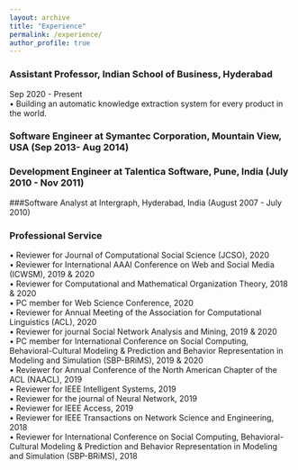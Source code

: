 ```yaml
---
layout: archive
title: "Experience"
permalink: /experience/
author_profile: true
---
```

### Assistant Professor, Indian School of Business, Hyderabad
Sep 2020 - Present<br />
• Building an automatic knowledge extraction system for every product in the world.

### Software Engineer at Symantec Corporation, Mountain View, USA (Sep 2013- Aug 2014) 
### Development Engineer at Talentica Software, Pune, India (July 2010 - Nov 2011)

###Software Analyst at Intergraph, Hyderabad, India (August 2007 - July 2010)


### Professional Service
• Reviewer for Journal of Computational Social Science (JCSO), 2020 <br />
• Reviewer for International AAAI Conference on Web and Social Media (ICWSM), 2019 & 2020 <br />
• Reviewer for Computational and Mathematical Organization Theory, 2018 & 2020 <br />
• PC member for Web Science Conference, 2020 <br />
• Reviewer for Annual Meeting of the Association for Computational Linguistics (ACL), 2020 <br />
• Reviewer for journal Social Network Analysis and Mining, 2019 & 2020 <br />
• PC member for International Conference on Social Computing, Behavioral-Cultural Modeling & Prediction and Behavior Representation in Modeling and Simulation (SBP-BRiMS), 2019 & 2020 <br />
• Reviewer for Annual Conference of the North American Chapter of the ACL (NAACL), 2019 <br />
• Reviewer for IEEE Intelligent Systems, 2019  <br />
• Reviewer for the journal of Neural Network, 2019 <br />
• Reviewer for IEEE Access, 2019 <br />
• Reviewer for IEEE Transactions on Network Science and Engineering, 2018 <br />
• Reviewer for International Conference on Social Computing, Behavioral-Cultural Modeling & Prediction and Behavior Representation in Modeling and Simulation (SBP-BRiMS), 2018 <br />
